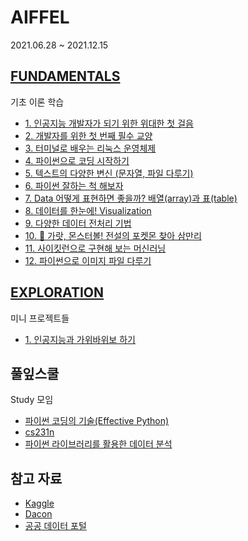 # AIFFEL
2021.06.28 ~ 2021.12.15

## [FUNDAMENTALS](FUNDAMENTALS/README.md)
기초 이론 학습
- [1. 인공지능 개발자가 되기 위한 위대한 첫 걸음](FUNDAMENTALS/01.md)
- [2. 개발자를 위한 첫 번째 필수 교양](FUNDAMENTALS/02.md)
- [3. 터미널로 배우는 리눅스 운영체제](FUNDAMENTALS/03.md)
- [4. 파이썬으로 코딩 시작하기](FUNDAMENTALS/04.md)
- [5. 텍스트의 다양한 변신 (문자열, 파일 다루기)](FUNDAMENTALS/05.md)
- [6. 파이썬 잘하는 척 해보자](FUNDAMENTALS/06.md)
- [7. Data 어떻게 표현하면 좋을까? 배열(array)과 표(table)](FUNDAMENTALS/07.ipynb)
- [8. 데이터를 한눈에! Visualization](FUNDAMENTALS/08.ipynb)
- [9. 다양한 데이터 전처리 기법](FUNDAMENTALS/09.ipynb)
- [10. 🦄 가랏, 몬스터볼! 전설의 포켓몬 찾아 삼만리](FUNDAMENTALS/10.ipynb)
- [11. 사이킷런으로 구현해 보는 머신러닝](FUNDAMENTALS/11.ipynb)
- [12. 파이썬으로 이미지 파일 다루기](FUNDAMENTALS/12.ipynb)

## [EXPLORATION](EXPLORATION/README.md)
미니 프로젝트들
- [1. 인공지능과 가위바위보 하기](EXPLORATION/01/README.md)

## 풀잎스쿨
Study 모임
- [파이썬 코딩의 기술(Effective Python)](https://github.com/t1seo/Python_Notebook/tree/master/effective_python)
- [cs231n](http://cs231n.stanford.edu/)
- [파이썬 라이브러리를 활용한 데이터 분석](http://www.kyobobook.co.kr/product/detailViewKor.laf?ejkGb=KOR&mallGb=KOR&barcode=9791162241905&orderClick=LOA&Kc=)

## 참고 자료
- [Kaggle](https://www.kaggle.com/)
- [Dacon](https://dacon.io/)
- [공공 데이터 포털](https://www.data.go.kr/)
